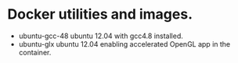# Docker utilities and images.

* ubuntu-gcc-48  ubuntu 12.04 with gcc4.8 installed.
* ubuntu-glx     ubuntu 12.04 enabling accelerated OpenGL app in the container.

